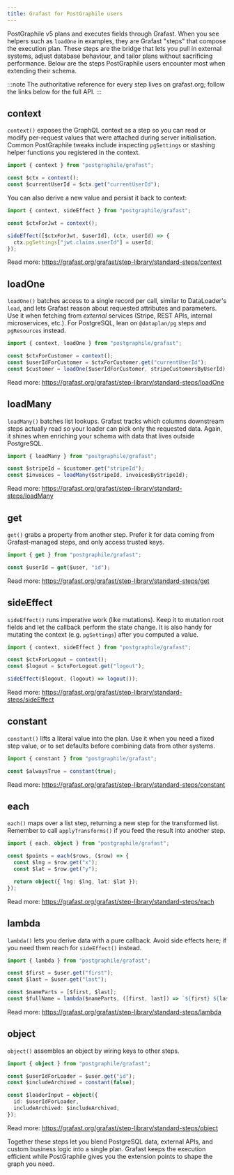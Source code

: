 ```yaml
---
title: Grafast for PostGraphile users
---
```


PostGraphile v5 plans and executes fields through Grafast. When you see helpers
such as `loadOne` in examples, they are Grafast "steps" that compose the
execution plan. These steps are the bridge that lets you pull in external
systems, adjust database behaviour, and tailor plans without sacrificing
performance. Below are the steps PostGraphile users encounter most when
extending their schema.

:::note
The authoritative reference for every step lives on grafast.org; follow the
links below for the full API.
:::

## context

`context()` exposes the GraphQL context as a step so you can read or modify
per-request values that were attached during server initialisation. Common
PostGraphile tweaks include inspecting `pgSettings` or stashing helper
functions you registered in the context.

```ts
import { context } from "postgraphile/grafast";

const $ctx = context();
const $currentUserId = $ctx.get("currentUserId");
```

You can also derive a new value and persist it back to context:

```ts
import { context, sideEffect } from "postgraphile/grafast";

const $ctxForJwt = context();

sideEffect([$ctxForJwt, $userId], (ctx, userId) => {
  ctx.pgSettings["jwt.claims.userId"] = userId;
});
```

Read more: <https://grafast.org/grafast/step-library/standard-steps/context>

## loadOne

`loadOne()` batches access to a single record per call, similar to DataLoader's
`load`, and lets Grafast reason about requested attributes and parameters. Use
it when fetching from _external_ services (Stripe, REST APIs, internal
microservices, etc.). For PostgreSQL, lean on `@dataplan/pg` steps and
`pgResources` instead.

```ts
import { context, loadOne } from "postgraphile/grafast";

const $ctxForCustomer = context();
const $userIdForCustomer = $ctxForCustomer.get("currentUserId");
const $customer = loadOne($userIdForCustomer, stripeCustomersByUserId);
```

Read more: <https://grafast.org/grafast/step-library/standard-steps/loadOne>

## loadMany

`loadMany()` batches list lookups. Grafast tracks which columns downstream
steps actually read so your loader can pick only the requested data. Again, it
shines when enriching your schema with data that lives outside PostgreSQL.

```ts
import { loadMany } from "postgraphile/grafast";

const $stripeId = $customer.get("stripeId");
const $invoices = loadMany($stripeId, invoicesByStripeId);
```

Read more: <https://grafast.org/grafast/step-library/standard-steps/loadMany>

## get

`get()` grabs a property from another step. Prefer it for data coming from
Grafast-managed steps, and only access trusted keys.

```ts
import { get } from "postgraphile/grafast";

const $userId = get($user, "id");
```

Read more: <https://grafast.org/grafast/step-library/standard-steps/get>

## sideEffect

`sideEffect()` runs imperative work (like mutations). Keep it to mutation root
fields and let the callback perform the state change. It is also handy for
mutating the context (e.g. `pgSettings`) after you computed a value.

```ts
import { context, sideEffect } from "postgraphile/grafast";

const $ctxForLogout = context();
const $logout = $ctxForLogout.get("logout");

sideEffect($logout, (logout) => logout());
```

Read more: <https://grafast.org/grafast/step-library/standard-steps/sideEffect>

## constant

`constant()` lifts a literal value into the plan. Use it when you need a fixed
step value, or to set defaults before combining data from other systems.

```ts
import { constant } from "postgraphile/grafast";

const $alwaysTrue = constant(true);
```

Read more: <https://grafast.org/grafast/step-library/standard-steps/constant>

## each

`each()` maps over a list step, returning a new step for the transformed list.
Remember to call `applyTransforms()` if you feed the result into another step.

```ts
import { each, object } from "postgraphile/grafast";

const $points = each($rows, ($row) => {
  const $lng = $row.get("x");
  const $lat = $row.get("y");

  return object({ lng: $lng, lat: $lat });
});
```

Read more: <https://grafast.org/grafast/step-library/standard-steps/each>

## lambda

`lambda()` lets you derive data with a pure callback. Avoid side effects here;
if you need them reach for `sideEffect()` instead.

```ts
import { lambda } from "postgraphile/grafast";

const $first = $user.get("first");
const $last = $user.get("last");

const $nameParts = [$first, $last];
const $fullName = lambda($nameParts, ([first, last]) => `${first} ${last}`);
```

Read more: <https://grafast.org/grafast/step-library/standard-steps/lambda>

## object

`object()` assembles an object by wiring keys to other steps.

```ts
import { object } from "postgraphile/grafast";

const $userIdForLoader = $user.get("id");
const $includeArchived = constant(false);

const $loaderInput = object({
  id: $userIdForLoader,
  includeArchived: $includeArchived,
});
```

Read more: <https://grafast.org/grafast/step-library/standard-steps/object>

Together these steps let you blend PostgreSQL data, external APIs, and custom
business logic into a single plan. Grafast keeps the execution efficient while
PostGraphile gives you the extension points to shape the graph you need.

